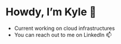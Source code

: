 # Howdy, I’m Kyle  👋 
- Current working on cloud infrastructures  
- You can reach out to me on LinkedIn 📫

<!---
ScottieTech/ScottieTech is a ✨ special ✨ repository because its `README.md` (this file) appears on your GitHub profile.
You can click the Preview link to take a look at your changes.
--->

